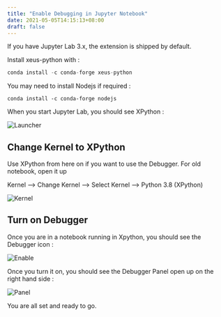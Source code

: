 ```yaml
---
title: "Enable Debugging in Jupyter Notebook"
date: 2021-05-05T14:15:13+08:00
draft: false
---
```


If you have Jupyter Lab 3.x, the extension is shipped by default. 

Install xeus-python with :

```python
conda install -c conda-forge xeus-python
```

You may need to install Nodejs if required :

`conda install -c conda-forge nodejs`

When you start Jupyter Lab, you should see XPython :

![Launcher](D:\Hugo\hugoblog\static\images\jupyter\Launcher.png)

## Change Kernel to XPython

Use XPython from here on if you want to use the Debugger.  For old notebook, open it up

Kernel --> Change Kernel --> Select Kernel --> Python 3.8 (XPython)

![Kernel](D:\Hugo\hugoblog\static\images\jupyter\Kernel.png)

## Turn on Debugger

Once you are in a notebook running in Xpython, you should see the Debugger icon :

![Enable](D:\Hugo\hugoblog\static\images\jupyter\Enable.png)

Once you turn it on, you should see the Debugger Panel open up on the right hand side :

![Panel](D:\Hugo\hugoblog\static\images\jupyter\Panel.png)

You are all set and ready to go. 